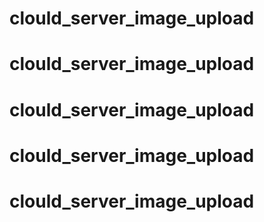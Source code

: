 # clould_server_image_upload
# clould_server_image_upload
# clould_server_image_upload
# clould_server_image_upload
# clould_server_image_upload

